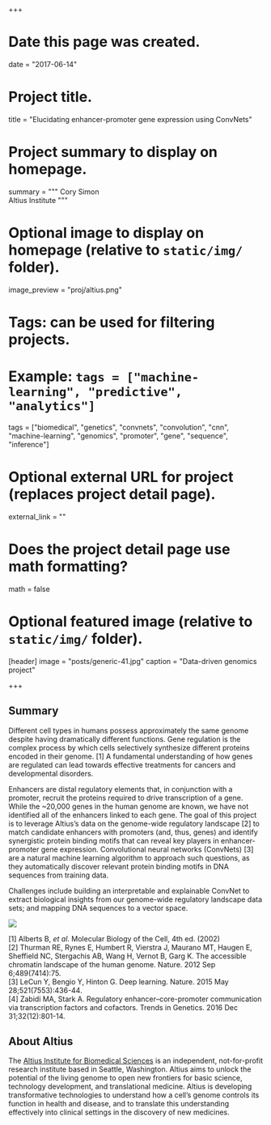 +++
# Date this page was created.
date = "2017-06-14"

# Project title.
title = "Elucidating enhancer-promoter gene expression using ConvNets"

# Project summary to display on homepage.
summary = """
Cory Simon  
Altius Institute
"""

# Optional image to display on homepage (relative to `static/img/` folder).
image_preview = "proj/altius.png"

# Tags: can be used for filtering projects.
# Example: `tags = ["machine-learning", "predictive", "analytics"]`
tags = ["biomedical", "genetics", "convnets", "convolution", "cnn",
"machine-learning", "genomics", "promoter", "gene", "sequence", "inference"]

# Optional external URL for project (replaces project detail page).
external_link = ""

# Does the project detail page use math formatting?
math = false

# Optional featured image (relative to `static/img/` folder).
[header]
image = "posts/generic-41.jpg"
caption = "Data-driven genomics project"

+++


## Summary

Different cell types in humans possess approximately the same genome despite
having dramatically different functions. Gene regulation is the complex process
by which cells selectively synthesize different proteins encoded in their
genome. [1] A fundamental understanding of how genes are regulated can lead
towards effective treatments for cancers and developmental disorders.

Enhancers are distal regulatory elements that, in conjunction with a promoter,
recruit the proteins required to drive transcription of a gene. While the
~20,000 genes in the human genome are known, we have not identified all of the
enhancers linked to each gene. The goal of this project is to leverage Altius’s
data on the genome-wide regulatory landscape [2] to match candidate enhancers
with promoters (and, thus, genes) and identify synergistic protein binding
motifs that can reveal key players in enhancer-promoter gene
expression. Convolutional neural networks (ConvNets) [3] are a natural machine
learning algorithm to approach such questions, as they automatically discover
relevant protein binding motifs in DNA sequences from training data.

Challenges include building an interpretable and explainable ConvNet to extract biological insights from our genome-wide regulatory landscape data sets;
and mapping DNA sequences to a vector space.


<img src="../../img/proj/altius/genes.png" />

[1] Alberts B, *et al*. Molecular Biology of the Cell, 4th ed. (2002)  
[2] Thurman RE, Rynes E, Humbert R, Vierstra J, Maurano MT, Haugen E, Sheffield NC, Stergachis AB, Wang H, Vernot B, Garg K. The accessible chromatin landscape of the human genome. Nature. 2012 Sep 6;489(7414):75.  
[3] LeCun Y, Bengio Y, Hinton G. Deep learning. Nature. 2015 May 28;521(7553):436-44.  
[4] Zabidi MA, Stark A. Regulatory enhancer–core-promoter communication via transcription factors and cofactors. Trends in Genetics. 2016 Dec 31;32(12):801-14.


## About Altius

The [Altius Institute for Biomedical Sciences](http://www.altius.org/) is an
independent, not-for-profit research institute based in Seattle,
Washington. Altius aims to unlock the potential of the living genome to open
new frontiers for basic science, technology development, and translational
medicine. Altius is developing transformative technologies to understand how a
cell’s genome controls its function in health and disease, and to translate
this understanding effectively into clinical settings in the discovery of new
medicines.
